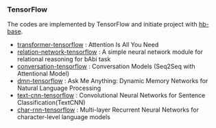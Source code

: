 ### TensorFlow

The codes are implemented by TensorFlow and initiate project with [hb-base](https://github.com/DongjunLee/hb-base).

- [transformer-tensorflow](https://github.com/DongjunLee/transformer-tensorflow) : Attention Is All You Need
- [relation-network-tensorflow](https://github.com/DongjunLee/relation-network-tensorflow) : A simple neural network module for relational reasoning for bAbi task
- [conversation-tensorflow](https://github.com/DongjunLee/conversation-tensorflow) : Conversation Models (Seq2Seq with Attentional Model)
- [dmn-tensorflow](https://github.com/DongjunLee/dmn-tensorflow) : Ask Me Anything: Dynamic Memory Networks for Natural Language Processing
- [text-cnn-tensorflow](https://github.com/DongjunLee/text-cnn-tensorflow) : Convolutional Neural Networks for Sentence Classification(TextCNN)
- [char-rnn-tensorflow](https://github.com/DongjunLee/char-rnn-tensorflow) : Multi-layer Recurrent Neural Networks for character-level language models
